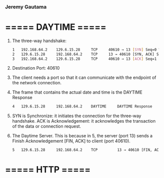 ### Jeremy Gautama

# ===== DAYTIME =====
1. The three-way handshake:
    ```bash
    1	192.168.64.2	129.6.15.28	    TCP	    40610 → 13 [SYN] Seq=0 Win=32120 Len=0 MSS=1460 SACK_PERM TSval=1747383631 TSecr=0 WS=128
    2	129.6.15.28	    192.168.64.2	TCP	    13 → 40610 [SYN, ACK] Seq=0 Ack=1 Win=65535 Len=0 MSS=1382 WS=64 SACK_PERM
    3	192.168.64.2	129.6.15.28	    TCP	    40610 → 13 [ACK] Seq=1 Ack=1 Win=32128 Len=0
    ```
2. Destination Port: 40610

3. The client needs a port so that it can communicate with the endpoint of the network connection.

4. The frame that contains the actual date and time is the DAYTIME Response
    ```bash
    4	129.6.15.28	    192.168.64.2	DAYTIME	    DAYTIME Response
    ```
5. SYN is Synchronize: it initiates the connection for the three-way handshake. ACK is Acknowledgement: it acknowledges the transaction of the data or connection request.

6. The Daytime Server. This is because in 5, the server (port 13) sends a Finish Acknowledgement [FIN, ACK] to client (port 40610).
    ```bash
    5	129.6.15.28	    192.168.64.2	TCP		    13 → 40610 [FIN, ACK] Seq=52 Ack=1 Win=66368 Len=0
    ```

# ===== HTTP =====